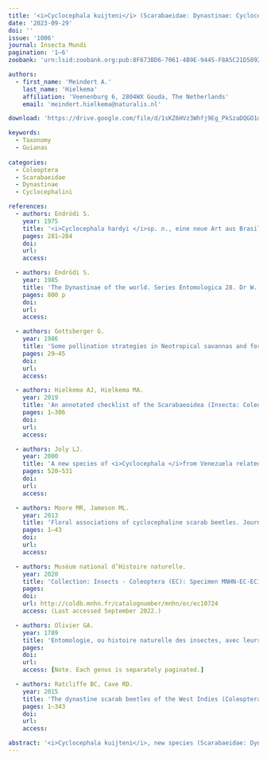 ```yaml
---
title: '<i>Cyclocephala kuijteni</i> (Scarabaeidae: Dynastinae: Cyclocephalini), a new species from Suriname'
date: '2023-09-29'
doi: ''
issue: '1006'
journal: Insecta Mundi
pagination: '1–6'
zoobank: 'urn:lsid:zoobank.org:pub:8F673BD6-7061-4B9E-9445-F8A5C21D5892'

authors:
  - first_name: 'Meindert A.'
    last_name: 'Hielkema'
    affiliation: 'Veenenburg 6, 2804WX Gouda, The Netherlands'
    email: 'meindert.hielkema@naturalis.nl'

download: 'https://drive.google.com/file/d/1sKZ6HVz3Whfj9Eg_PkSzaDQGO1dXI0E8'

keywords:
  - Taxonomy
  - Guianas
  
categories:
  - Coleoptera
  - Scarabaeidae
  - Dynastinae
  - Cyclocephalini

references:
  - authors: Endrödi S.
    year: 1975
    title: '<i>Cyclocephala hardyi </i>sp. n., eine neue Art aus Brasilien (Coleoptera: Melolonthidae, Dynastinae). Folia Entomologica Hungarica (N.S.) 28(2)'
    pages: 281–284
    doi: 
    url: 
    access: 

  - authors: Endrödi S.
    year: 1985
    title: 'The Dynastinae of the world. Series Entomologica 28. Dr W. Junk; The Hague, Netherlands and Akadémiai Kiadó; Budapest'
    pages: 800 p
    doi: 
    url: 
    access: 

  - authors: Gottsberger G.
    year: 1986
    title: 'Some pollination strategies in Neotropical savannas and forests. Plant Systematics and Evolution 152'
    pages: 29–45
    doi: 
    url: 
    access: 

  - authors: Hielkema AJ, Hielkema MA.
    year: 2019
    title: 'An annotated checklist of the Scarabaeoidea (Insecta: Coleoptera) of the Guianas. Insecta Mundi 0732'
    pages: 1–306
    doi: 
    url: 
    access: 

  - authors: Joly LJ.
    year: 2000
    title: 'A new species of <i>Cyclocephala </i>from Venezuela related to <i>Cyclocephala castanea </i>(Olivier) and <i>C. hardyi </i>Endrödi (Coleoptera: Scarabaeidae: Dynastinae). The Coleopterists Bulletin 54(4)'
    pages: 520–531
    doi: 
    url: 
    access: 

  - authors: Moore MR, Jameson ML.
    year: 2013
    title: 'Floral associations of cyclocephaline scarab beetles. Journal of Insect Science 13'
    pages: 1–43
    doi: 
    url: 
    access: 

  - authors: Muséum national d’Histoire naturelle.
    year: 2020
    title: 'Collection: Insects - Coleoptera (EC): Specimen MNHN-EC-EC10724.'
    pages: 
    doi: 
    url: http://coldb.mnhn.fr/catalognumber/mnhn/ec/ec10724
    access: (Last accessed September 2022.)

  - authors: Olivier GA.
    year: 1789
    title: 'Entomologie, ou histoire naturelle des insectes, avec leurs caractères génériques et spécifiques, leur description, leur synonymie, et leur figure enluminée. Coléoptères. Tome premier. Baudouin; Paris.'
    pages: 
    doi: 
    url: 
    access: [Note. Each genus is separately paginated.]

  - authors: Ratcliffe BC, Cave RD.
    year: 2015
    title: 'The dynastine scarab beetles of the West Indies (Coleoptera: Scarabaeidae: Dynastinae). Bulletin of the University of Nebraska State Museum 28'
    pages: 1–343
    doi: 
    url: 
    access: 

abstract: '<i>Cyclocephala kuijteni</i>, new species (Scarabaeidae: Dynastinae: Cyclocephalini), is described from Suriname. It is illustrated together with its aedeagus, and the characteristics differentiating it from the most similar species <i>C. castanea </i>(Olivier), <i>C. hardyi </i>Endrödi and <i>C. pygidialis </i>Joly are briefly discussed.'
---
```

